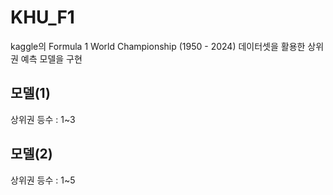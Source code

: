 # KHU_F1
kaggle의 Formula 1 World Championship (1950 - 2024) 데이터셋을 활용한 상위권 예측 모델을 구현
## 모델(1)
상위권 등수 : 1~3
## 모델(2)
상위권 등수 : 1~5
